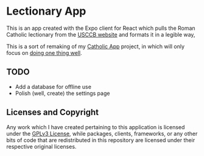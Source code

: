 # Lectionary App

This is an app created with the Expo client for React which pulls the Roman
Catholic lectionary from the [USCCB website](https://bible.usccb.org) and formats
it in a legible way,

This is a sort of remaking of my [Catholic App](https://github.com/CWilsonTSP/CatholicApp)
project, in which will only focus on [doing one thing well](https://en.wikipedia.org/wiki/Unix_philosophy#Do_One_Thing_and_Do_It_Well). 

## TODO

- Add a database for offline use
- Polish (well, create) the settings page

## Licenses and Copyright 

Any work which I have created pertaining to this application is licensed under
the [GPLv3 License](https://github.com/CWilsonTSP/LectionaryApp/blob/master/LICENSE), while packages, clients, frameworks, or any other
bits of code that are redistributed in this repository are licensed under their
respective original licenses. 
